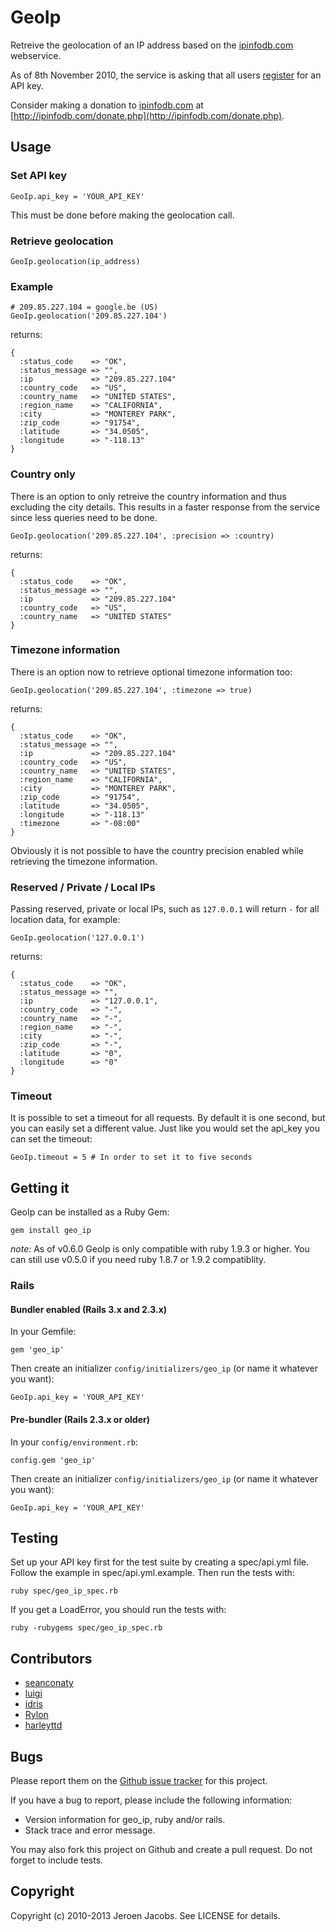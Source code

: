 # GeoIp

Retreive the geolocation of an IP address based on the [ipinfodb.com](http://ipinfodb.com/) webservice.

As of 8th November 2010, the service is asking that all users [register](http://ipinfodb.com/register.php) for an API key.

Consider making a donation to [ipinfodb.com](http://ipinfodb.com/) at [http://ipinfodb.com/donate.php](http://ipinfodb.com/donate.php).

## Usage

### Set API key
    GeoIp.api_key = 'YOUR_API_KEY'

This must be done before making the geolocation call.

### Retrieve geolocation
    GeoIp.geolocation(ip_address)

### Example

    # 209.85.227.104 = google.be (US)
    GeoIp.geolocation('209.85.227.104')

returns:

    {
      :status_code    => "OK",
      :status_message => "",
      :ip             => "209.85.227.104"
      :country_code   => "US",
      :country_name   => "UNITED STATES",
      :region_name    => "CALIFORNIA",
      :city           => "MONTEREY PARK",
      :zip_code       => "91754",
      :latitude       => "34.0505",
      :longitude      => "-118.13"
    }

### Country only

There is an option to only retreive the country information and thus excluding the city details. This results in a faster response from the service since less queries need to be done.

    GeoIp.geolocation('209.85.227.104', :precision => :country)

returns:

    {
      :status_code    => "OK",
      :status_message => "",
      :ip             => "209.85.227.104"
      :country_code   => "US",
      :country_name   => "UNITED STATES"
    }

### Timezone information

There is an option now to retrieve optional timezone information too:

    GeoIp.geolocation('209.85.227.104', :timezone => true)

returns:

    {
      :status_code    => "OK",
      :status_message => "",
      :ip             => "209.85.227.104"
      :country_code   => "US",
      :country_name   => "UNITED STATES",
      :region_name    => "CALIFORNIA",
      :city           => "MONTEREY PARK",
      :zip_code       => "91754",
      :latitude       => "34.0505",
      :longitude      => "-118.13"
      :timezone       => "-08:00"
    }

Obviously it is not possible to have the country precision enabled while retrieving the timezone information.

### Reserved / Private / Local IPs

Passing reserved, private or local IPs, such as `127.0.0.1` will return `-` for all location data, for example:

    GeoIp.geolocation('127.0.0.1')

returns:

    {
      :status_code    => "OK",
      :status_message => "",
      :ip             => "127.0.0.1",
      :country_code   => "-",
      :country_name   => "-",
      :region_name    => "-",
      :city           => "-",
      :zip_code       => "-",
      :latitude       => "0",
      :longitude      => "0"
    }

### Timeout

It is possible to set a timeout for all requests. By default it is one second, but you can easily set a different value. Just like you would set the api_key you can set the timeout:

    GeoIp.timeout = 5 # In order to set it to five seconds

## Getting it

GeoIp can be installed as a Ruby Gem:

    gem install geo_ip

*note:* As of v0.6.0 GeoIp is only compatible with ruby 1.9.3 or higher. You can still use v0.5.0 if you need ruby 1.8.7 or 1.9.2 compatiblity.

### Rails

#### Bundler enabled (Rails 3.x and 2.3.x)

In your Gemfile:

    gem 'geo_ip'

Then create an initializer `config/initializers/geo_ip` (or name it whatever you want):

    GeoIp.api_key = 'YOUR_API_KEY'

#### Pre-bundler (Rails 2.3.x or older)

In your `config/environment.rb`:

    config.gem 'geo_ip'

Then create an initializer `config/initializers/geo_ip` (or name it whatever you want):

    GeoIp.api_key = 'YOUR_API_KEY'

## Testing

Set up your API key first for the test suite by creating a spec/api.yml file. Follow the example in spec/api.yml.example. Then run the tests with:

    ruby spec/geo_ip_spec.rb

If you get a LoadError, you should run the tests with:

    ruby -rubygems spec/geo_ip_spec.rb

## Contributors

* [seanconaty](https://github.com/seanconaty)
* [luigi](https://github.com/luigi)
* [idris](https://github.com/idris)
* [Rylon](https://github.com/Rylon)
* [harleyttd](https://github.com/harleyttd)

## Bugs

Please report them on the [Github issue tracker](https://github.com/jeroenj/geo_ip/issues)
for this project.

If you have a bug to report, please include the following information:

* Version information for geo_ip, ruby and/or rails.
* Stack trace and error message.

You may also fork this project on Github and create a pull request.
Do not forget to include tests.

## Copyright

Copyright (c) 2010-2013 Jeroen Jacobs. See LICENSE for details.
